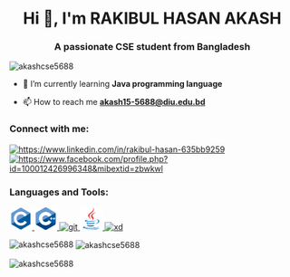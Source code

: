 <h1 align="center">Hi 👋, I'm RAKIBUL HASAN AKASH</h1>
<h3 align="center">A passionate CSE student from Bangladesh</h3>

<p align="left"> <img src="https://komarev.com/ghpvc/?username=akashcse5688&label=Profile%20views&color=0e75b6&style=flat" alt="akashcse5688" /> </p>

- 🌱 I’m currently learning **Java programming language**

- 📫 How to reach me **akash15-5688@diu.edu.bd**

<h3 align="left">Connect with me:</h3>
<p align="left">
<a href="https://linkedin.com/in/https://www.linkedin.com/in/rakibul-hasan-635bb9259" target="blank"><img align="center" src="https://raw.githubusercontent.com/rahuldkjain/github-profile-readme-generator/master/src/images/icons/Social/linked-in-alt.svg" alt="https://www.linkedin.com/in/rakibul-hasan-635bb9259" height="30" width="40" /></a>
<a href="https://www.facebook.com/profile.php?id=100012426996348&mibextid=ZbWKwL" target="blank"><img align="center" src="https://raw.githubusercontent.com/rahuldkjain/github-profile-readme-generator/master/src/images/icons/Social/facebook.svg" alt="https://www.facebook.com/profile.php?id=100012426996348&mibextid=zbwkwl" height="30" width="40" /></a>
</p>

<h3 align="left">Languages and Tools:</h3>
<p align="left"> <a href="https://www.cprogramming.com/" target="_blank" rel="noreferrer"> <img src="https://raw.githubusercontent.com/devicons/devicon/master/icons/c/c-original.svg" alt="c" width="40" height="40"/> </a> <a href="https://www.w3schools.com/cpp/" target="_blank" rel="noreferrer"> <img src="https://raw.githubusercontent.com/devicons/devicon/master/icons/cplusplus/cplusplus-original.svg" alt="cplusplus" width="40" height="40"/> </a> <a href="https://git-scm.com/" target="_blank" rel="noreferrer"> <img src="https://www.vectorlogo.zone/logos/git-scm/git-scm-icon.svg" alt="git" width="40" height="40"/> </a> <a href="https://www.java.com" target="_blank" rel="noreferrer"> <img src="https://raw.githubusercontent.com/devicons/devicon/master/icons/java/java-original.svg" alt="java" width="40" height="40"/> </a> <a href="https://www.adobe.com/products/xd.html" target="_blank" rel="noreferrer"> <img src="https://cdn.worldvectorlogo.com/logos/adobe-xd.svg" alt="xd" width="40" height="40"/> </a> </p>

<p><img align="left" src="https://github-readme-stats.vercel.app/api/top-langs?username=akashcse5688&show_icons=true&locale=en&layout=compact" alt="akashcse5688" /></p>

<p>&nbsp;<img align="center" src="https://github-readme-stats.vercel.app/api?username=akashcse5688&show_icons=true&locale=en" alt="akashcse5688" /></p>

<p><img align="center" src="https://github-readme-streak-stats.herokuapp.com/?user=akashcse5688&" alt="akashcse5688" /></p>
